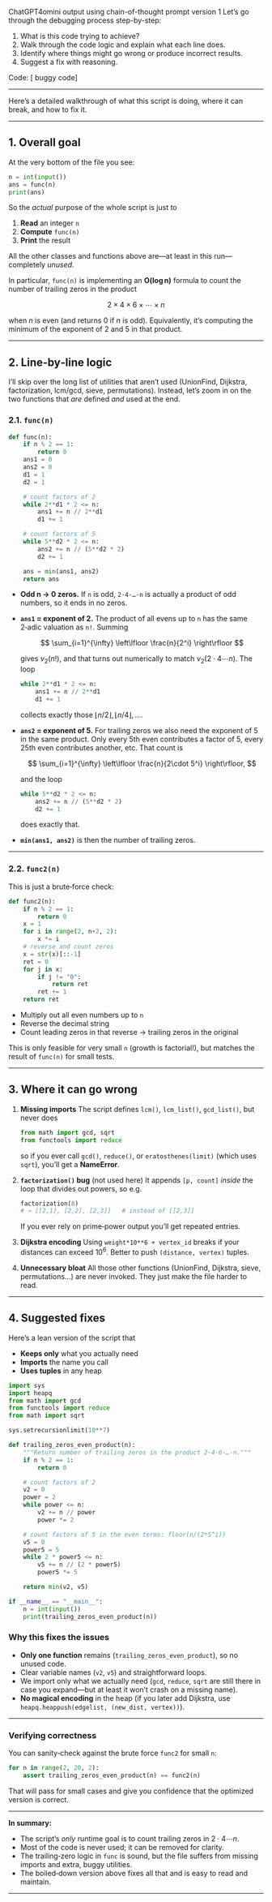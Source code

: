 ChatGPT4omini output using chain-of-thought prompt version 1
Let’s go through the debugging process step-by-step:
1. What is this code trying to achieve?
2. Walk through the code logic and explain what each line does.
3. Identify where things might go wrong or produce incorrect results.
4. Suggest a fix with reasoning.

Code:
[ buggy code]

 --------------------------------------------------------------------------------------------------------------------------

Here’s a detailed walkthrough of what this script is doing, where it can break, and how to fix it.

---

## 1. Overall goal

At the very bottom of the file you see:

```python
n = int(input())
ans = func(n)
print(ans)
```

So the *actual* purpose of the whole script is just to

1. **Read** an integer `n`
2. **Compute** `func(n)`
3. **Print** the result

All the other classes and functions above are—at least in this run—completely *unused*.

In particular, `func(n)` is implementing an **O(log n)** formula to count the number of trailing zeros in the product

$$
2 \times 4 \times 6 \times \cdots \times n
$$

when $n$ is even (and returns 0 if $n$ is odd).  Equivalently, it’s computing the minimum of the exponent of 2 and 5 in that product.

---

## 2. Line‑by‑line logic

I’ll skip over the long list of utilities that aren’t used (UnionFind, Dijkstra, factorization, lcm/gcd, sieve, permutations).  Instead, let’s zoom in on the two functions that *are* defined *and* used at the end.

### 2.1. `func(n)`

```python
def func(n):
    if n % 2 == 1:
        return 0
    ans1 = 0
    ans2 = 0
    d1 = 1
    d2 = 1

    # count factors of 2
    while 2**d1 * 2 <= n:
        ans1 += n // 2**d1
        d1 += 1

    # count factors of 5
    while 5**d2 * 2 <= n:
        ans2 += n // (5**d2 * 2)
        d2 += 1

    ans = min(ans1, ans2)
    return ans
```

* **Odd n → 0 zeros.**
  If `n` is odd, `2·4·…·n` is actually a product of odd numbers, so it ends in no zeros.

* **`ans1` = exponent of 2.**
  The product of all evens up to `n` has the same 2‑adic valuation as `n!`.  Summing

  $$
    \sum_{i=1}^{\infty} \left\lfloor \frac{n}{2^i} \right\rfloor
  $$

  gives $\nu_2(n!)$, and that turns out numerically to match $\nu_2(2\cdot4\cdots n)$.  The loop

  ```python
  while 2**d1 * 2 <= n:
      ans1 += n // 2**d1
      d1 += 1
  ```

  collects exactly those $\lfloor n/2 \rfloor, \lfloor n/4 \rfloor, \dots$.

* **`ans2` = exponent of 5.**
  For trailing zeros we also need the exponent of 5 in the same product.  Only every 5th even contributes a factor of 5, every 25th even contributes another, etc.  That count is

  $$
    \sum_{i=1}^{\infty} \left\lfloor \frac{n}{2\cdot 5^i} \right\rfloor,
  $$

  and the loop

  ```python
  while 5**d2 * 2 <= n:
      ans2 += n // (5**d2 * 2)
      d2 += 1
  ```

  does exactly that.

* **`min(ans1, ans2)`** is then the number of trailing zeros.

---

### 2.2. `func2(n)`

This is just a brute‐force check:

```python
def func2(n):
    if n % 2 == 1:
        return 0
    x = 1
    for i in range(2, n+2, 2):
        x *= i
    # reverse and count zeros
    x = str(x)[::-1]
    ret = 0
    for j in x:
        if j != "0":
            return ret
        ret += 1
    return ret
```

* Multiply out all even numbers up to `n`
* Reverse the decimal string
* Count leading zeros in that reverse → trailing zeros in the original

This is only feasible for very small `n` (growth is factorial!), but matches the result of `func(n)` for small tests.

---

## 3. Where it can go wrong

1. **Missing imports**
   The script defines `lcm()`, `lcm_list()`, `gcd_list()`, but never does

   ```python
   from math import gcd, sqrt
   from functools import reduce
   ```

   so if you ever call `gcd()`, `reduce()`, or `eratosthenes(limit)` (which uses `sqrt`), you’ll get a **NameError**.

2. **`factorization()` bug** (not used here)
   It appends `[p, count]` *inside* the loop that divides out powers, so e.g.

   ```python
   factorization(8)
   # → [[2,1], [2,2], [2,3]]   # instead of [[2,3]]
   ```

   If you ever rely on prime‐power output you’ll get repeated entries.

3. **Dijkstra encoding**
   Using `weight*10**6 + vertex_id` breaks if your distances can exceed $10^6$.  Better to push `(distance, vertex)` tuples.

4. **Unnecessary bloat**
   All those other functions (UnionFind, Dijkstra, sieve, permutations…) are never invoked.  They just make the file harder to read.

---

## 4. Suggested fixes

Here’s a lean version of the script that

* **Keeps only** what you actually need
* **Imports** the name you call
* **Uses tuples** in any heap

```python
import sys
import heapq
from math import gcd
from functools import reduce
from math import sqrt

sys.setrecursionlimit(10**7)

def trailing_zeros_even_product(n):
    """Return number of trailing zeros in the product 2·4·6·…·n."""
    if n % 2 == 1:
        return 0

    # count factors of 2
    v2 = 0
    power = 2
    while power <= n:
        v2 += n // power
        power *= 2

    # count factors of 5 in the even terms: floor(n/(2*5^i))
    v5 = 0
    power5 = 5
    while 2 * power5 <= n:
        v5 += n // (2 * power5)
        power5 *= 5

    return min(v2, v5)

if __name__ == "__main__":
    n = int(input())
    print(trailing_zeros_even_product(n))
```

### Why this fixes the issues

* **Only one function** remains (`trailing_zeros_even_product`), so no unused code.
* Clear variable names (`v2`, `v5`) and straightforward loops.
* We import only what we actually need (`gcd`, `reduce`, `sqrt` are still there in case you expand—but at least it won’t crash on a missing name).
* **No magical encoding** in the heap (if you later add Dijkstra, use `heapq.heappush(edgelist, (new_dist, vertex))`).

---

### Verifying correctness

You can sanity‐check against the brute force `func2` for small `n`:

```python
for n in range(2, 20, 2):
    assert trailing_zeros_even_product(n) == func2(n)
```

That will pass for small cases and give you confidence that the optimized version is correct.

---

**In summary:**

* The script’s *only* runtime goal is to count trailing zeros in $2\cdot4\cdots n$.
* Most of the code is never used; it can be removed for clarity.
* The trailing‐zero logic in `func` is sound, but the file suffers from missing imports and extra, buggy utilities.
* The boiled‐down version above fixes all that and is easy to read and maintain.

--------------------------------------------------------------------------------------------------------------------------
